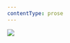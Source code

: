 ```yaml
---
contentType: prose
---
```


<section>

![](../Images/obalka_velika_novina_o_hroznem_mordu_simona_abelese.jpg)

</section>
